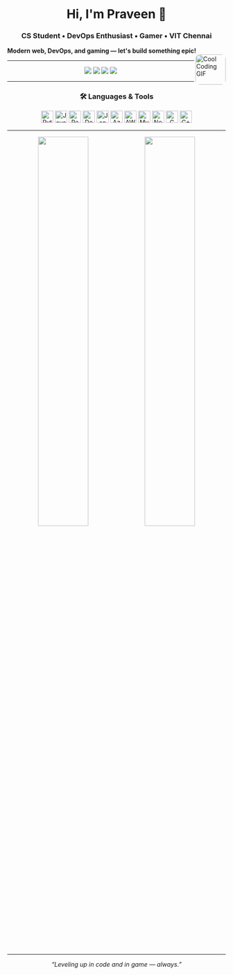 <h1 align="center">
  Hi, I'm Praveen 👋
</h1>
<h3 align="center">
  CS Student • DevOps Enthusiast • Gamer • VIT Chennai
</h3>

<!-- Small, stylish GIF on the right (thumbnail size) -->
<p align="left">
  <b>Modern web, DevOps, and gaming — let's build something epic!</b>
  <img align="right" src="https://media.giphy.com/media/2IudUHdI075HL02Pkk/giphy.gif" width="70" height="70" style="border-radius:10px" alt="Cool Coding GIF"/>
</p>

---

<p align="center">
  <a href="mailto:yosoypraveen@gmail.com"><img src="https://img.shields.io/badge/Email-D14836?style=flat-square&logo=gmail&logoColor=white"/></a>
  <a href="https://www.linkedin.com/in/soy-praveen" target="_blank"><img src="https://img.shields.io/badge/LinkedIn-0077B5?style=flat-square&logo=linkedin&logoColor=white"/></a>
  <a href="https://leetcode.com/SoyPraveen" target="_blank"><img src="https://img.shields.io/badge/LeetCode-FFA116?style=flat-square&logo=leetcode&logoColor=black"/></a>
  <a href="https://www.hackerrank.com/praveensahukari" target="_blank"><img src="https://img.shields.io/badge/HackerRank-2EC866?style=flat-square&logo=hackerrank&logoColor=white"/></a>
</p>

---

<h3 align="center">🛠️ Languages & Tools</h3>
<p align="center">
  <img src="https://cdn.jsdelivr.net/gh/devicons/devicon/icons/python/python-original.svg" width="28" alt="Python"/>
  <img src="https://cdn.jsdelivr.net/gh/devicons/devicon/icons/java/java-original.svg" width="28" alt="Java"/>
  <img src="https://cdn.jsdelivr.net/gh/devicons/devicon/icons/react/react-original.svg" width="28" alt="React"/>
  <img src="https://cdn.jsdelivr.net/gh/devicons/devicon/icons/docker/docker-original.svg" width="28" alt="Docker"/>
  <img src="https://cdn.jsdelivr.net/gh/devicons/devicon/icons/jenkins/jenkins-original.svg" width="28" alt="Jenkins"/>
  <img src="https://cdn.jsdelivr.net/gh/devicons/devicon/icons/azure/azure-original.svg" width="28" alt="Azure"/>
  <img src="https://cdn.jsdelivr.net/gh/devicons/devicon/icons/amazonwebservices/amazonwebservices-original.svg" width="28" alt="AWS"/>
  <img src="https://cdn.jsdelivr.net/gh/devicons/devicon/icons/mysql/mysql-original.svg" width="28" alt="MySQL"/>
  <img src="https://cdn.jsdelivr.net/gh/devicons/devicon/icons/nodejs/nodejs-original.svg" width="28" alt="NodeJS"/>
  <img src="https://cdn.jsdelivr.net/gh/devicons/devicon/icons/c/c-original.svg" width="28" alt="C"/>
  <img src="https://cdn.jsdelivr.net/gh/devicons/devicon/icons/cplusplus/cplusplus-original.svg" width="28" alt="C++"/>
</p>

---

<p align="center">
  <img src="https://github-readme-stats.vercel.app/api?username=soy-praveen&show_icons=true&theme=tokyonight&hide_border=true" width="48%" />
  <img src="https://github-readme-stats.vercel.app/api/top-langs/?username=soy-praveen&layout=compact&theme=tokyonight&hide_border=true" width="48%" />
</p>

---

<p align="center"><i>“Leveling up in code and in game — always.”</i></p>
